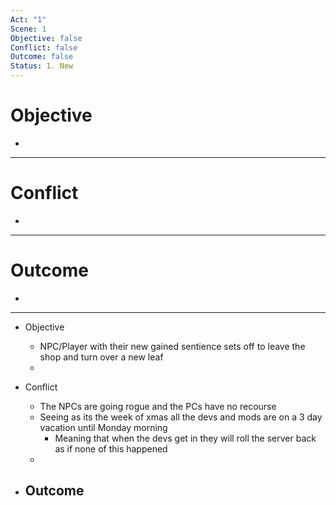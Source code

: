 ```yaml
---
Act: "1"
Scene: 1
Objective: false
Conflict: false
Outcome: false
Status: 1. New
---
```


# Objective

- 

---
# Conflict

- 

---
# Outcome

- 

---


- Objective
	- NPC/Player with their new gained sentience sets off to leave the shop and turn over a new leaf
	- 

- Conflict
	- The NPCs are going rogue and the PCs have no recourse
	- Seeing as its the week of xmas all the devs and mods are on a 3 day vacation until Monday morning
		- Meaning that when the devs get in they will roll the server back as if none of this happened
	- 

- Outcome
	- 